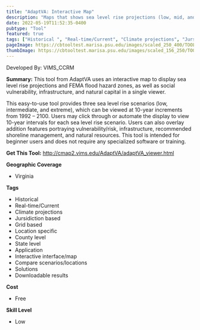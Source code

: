 ```yaml
---
title: "AdaptVA: Interactive Map"
description: "Maps that shows sea level rise projections (low, mid, and high) in relationship to social vulnerability, infrastructure, management, and natural resources. "
date: 2022-05-19T11:52:35-0400
pubtype: "Tool"
featured: true
tags: ["Historical ", "Real-time/Current", "Climate projections", "Jursidiction based", "Grid based", "Location specific", "County level", "State level", "Application", "Interactive interface/map", "Compare scenarios/locations", "Solutions", "Downloadable results"]
pageImage: https://cbtooltest.marisa.psu.edu/images/scaled_250_400/TOOLID_1.3_ScreenCapture-1.png
thumbImage: https://cbtooltest.marisa.psu.edu/images/scaled_156_250/TOOLID_1.3_ScreenCapture-1.png
---
```

Developed By: VIMS_CCRM

**Summary:** This tool from AdaptVA uses an interactive map to display sea level rise projections and FEMA flood hazard zones, as well as social vulnerability, infrastructure, and natural capital in a single viewer. 

This easy-to-use tool provides three sea level rise scenarios (low, intermediate, and extreme), which can be viewed at 10-year increments from 1992 – 2100. Users may click through or automate the display to view 10-year intervals for each sea level rise scenario. Users can also overlay addition features portraying vulnerability/risk, infrastructure, recommended shoreline management, and natural resources.  This tool is intended for beginner users and does not require any specialized software or training.

__**Get This Tool:**__ http://cmap2.vims.edu/AdaptVA/adaptVA_viewer.html

__**Geographic Coverage**__
- Virginia

__**Tags**__
-  Historical 
-  Real-time/Current
-  Climate projections
-  Jursidiction based
-  Grid based
-  Location specific
-  County level
-  State level
-  Application
-  Interactive interface/map
-  Compare scenarios/locations
-  Solutions
-  Downloadable results

__**Cost**__
- Free

__**Skill Level**__
- Low
